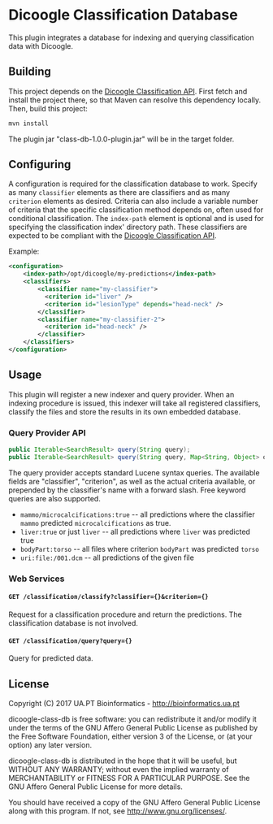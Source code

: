 # Dicoogle Classification Database

This plugin integrates a database for indexing and querying classification data
with Dicoogle.

## Building

This project depends on the
[Dicoogle Classification API](https://github.com/Enet4/dicoogle-classification-api).
First fetch and install the project there, so that Maven can resolve this dependency
locally. Then, build this project:

```sh
mvn install
```

The plugin jar "class-db-1.0.0-plugin.jar" will be in the target folder.

## Configuring

A configuration is required for the classification database to work. Specify as many
`classifier` elements as there are classifiers and as many `criterion` elements as
desired. Criteria can also include a variable number of criteria that the specific
classification method depends on, often used for conditional classification.
The `index-path` element is optional and is used for specifying the classification
index' directory path. These classifiers are expected to be compliant with the
[Dicoogle Classification API](https://github.com/Enet4/dicoogle-classification-api).

Example:

```xml
<configuration>
    <index-path>/opt/dicoogle/my-predictions</index-path>
    <classifiers>
        <classifier name="my-classifier">
          <criterion id="liver" />
          <criterion id="lesionType" depends="head-neck" />
        </classifier>
        <classifier name="my-classifier-2">
          <criterion id="head-neck" />
        </classifier>
    </classifiers>
</configuration>
```

## Usage

This plugin will register a new indexer and query provider. When an indexing procedure
is issued, this indexer will take all registered classifiers, classify the files and store
the results in its own embedded database.

### Query Provider API

```java
public Iterable<SearchResult> query(String query);
public Iterable<SearchResult> query(String query, Map<String, Object> options);
```

The query provider accepts standard Lucene syntax queries. The available fields are "classifier",
"criterion", as well as the actual criteria available, or prepended by the classifier's name
with a forward slash. Free keyword queries are also supported.

 - `mammo/microcalcifications:true` -- all predictions where the classifier `mammo` predicted `microcalcifications` as true.
 - `liver:true` or just `liver` -- all predictions where `liver` was predicted true
 - `bodyPart:torso` -- all files where criterion `bodyPart` was predicted `torso`
 - `uri:file:/001.dcm` -- all predictions of the given file

### Web Services

#### `GET /classification/classify?classifier={}&criterion={}`

Request for a classification procedure and return the predictions.
The classification database is not involved.

#### `GET /classification/query?query={}`

Query for predicted data.

## License

Copyright (C) 2017 UA.PT Bioinformatics - http://bioinformatics.ua.pt

dicoogle-class-db is free software: you can redistribute it and/or modify
it under the terms of the GNU Affero General Public License as
published by the Free Software Foundation, either version 3 of the
License, or (at your option) any later version.

dicoogle-class-db is distributed in the hope that it will be useful,
but WITHOUT ANY WARRANTY; without even the implied warranty of
MERCHANTABILITY or FITNESS FOR A PARTICULAR PURPOSE.  See the
GNU Affero General Public License for more details.

You should have received a copy of the GNU Affero General Public License
along with this program.  If not, see <http://www.gnu.org/licenses/>.
